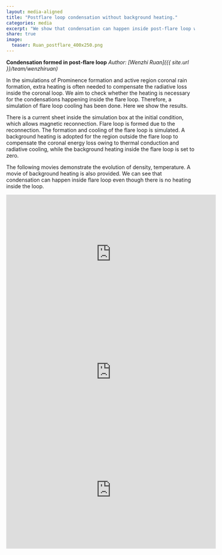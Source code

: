 ```yaml
---
layout: media-aligned
title: "Postflare loop condensation without background heating."
categories: media
excerpt: "We show that condensation can happen inside post-flare loop without background heating with a test."
share: true
image:
  teaser: Ruan_postflare_400x250.png
---
```



**Condensation formed in post-flare loop**
*Author: [Wenzhi Ruan]({{ site.url }}/team/wenzhiruan)*


In the simulations of Prominence formation and active region coronal rain formation, extra heating is often needed to compensate the radiative loss inside the coronal loop. We aim to check whether the heating is necessary for the condensations happening inside the flare loop. Therefore, a simulation of flare loop cooling has been done. Here we show the results.


There is a current sheet inside the simulation box at the initial condition, which allows magnetic reconnection. Flare loop is formed due to the reconnection. The formation and cooling of the flare loop is simulated. A background heating is adopted for the region outside the flare loop to compensate the coronal energy loss owing to thermal conduction and radiative cooling, while the background heating inside the flare loop is set to zero. 

The following movies demonstrate the evolution of density, temperature. A movie of background heating is also provided. We can see that condensation can happen inside flare loop even though there is no heating inside the loop.

<iframe width="560" height="315" src="https://www.youtube.com/embed/ySKZPUqi5cI" title="YouTube video player" frameborder="0" allow="accelerometer; autoplay; clipboard-write; encrypted-media; gyroscope; picture-in-picture" allowfullscreen></iframe>

<iframe width="560" height="315" src="https://www.youtube.com/embed/oKVutjxdlRw" title="YouTube video player" frameborder="0" allow="accelerometer; autoplay; clipboard-write; encrypted-media; gyroscope; picture-in-picture" allowfullscreen></iframe>

<iframe width="560" height="315" src="https://www.youtube.com/embed/VtIh7gCXwIA" title="YouTube video player" frameborder="0" allow="accelerometer; autoplay; clipboard-write; encrypted-media; gyroscope; picture-in-picture" allowfullscreen></iframe>
